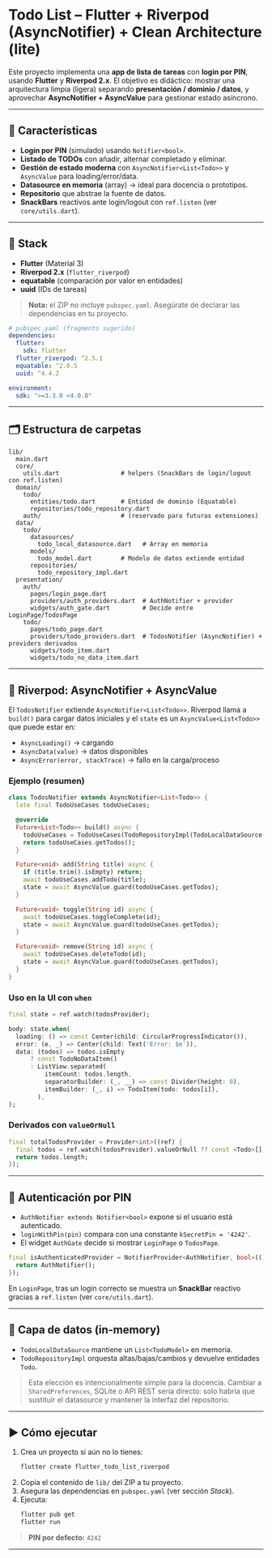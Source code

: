 # Todo List – Flutter + Riverpod (AsyncNotifier) + Clean Architecture (lite)

Este proyecto implementa una **app de lista de tareas** con **login por PIN**, usando **Flutter** y **Riverpod 2.x**. El objetivo es didáctico: mostrar una arquitectura limpia (ligera) separando **presentación / dominio / datos**, y aprovechar **AsyncNotifier + AsyncValue** para gestionar estado asíncrono.

---

## 🚀 Características

- **Login por PIN** (simulado) usando `Notifier<bool>`.
- **Listado de TODOs** con añadir, alternar completado y eliminar.
- **Gestión de estado moderna** con `AsyncNotifier<List<Todo>>` y `AsyncValue` para loading/error/data.
- **Datasource en memoria** (array) → ideal para docencia o prototipos.
- **Repositorio** que abstrae la fuente de datos.
- **SnackBars** reactivos ante login/logout con `ref.listen` (ver `core/utils.dart`).

---

## 🧱 Stack

- **Flutter** (Material 3)
- **Riverpod 2.x** (`flutter_riverpod`)
- **equatable** (comparación por valor en entidades)
- **uuid** (IDs de tareas)

> **Nota:** el ZIP no incluye `pubspec.yaml`. Asegúrate de declarar las dependencias en tu proyecto.

```yaml
# pubspec.yaml (fragmento sugerido)
dependencies:
  flutter:
    sdk: flutter
  flutter_riverpod: ^2.5.1
  equatable: ^2.0.5
  uuid: ^4.4.2

environment:
  sdk: ">=3.3.0 <4.0.0"
```

---

## 🗂️ Estructura de carpetas

```
lib/
  main.dart
  core/
    utils.dart                 # helpers (SnackBars de login/logout con ref.listen)
  domain/
    todo/
      entities/todo.dart       # Entidad de dominio (Equatable)
      repositories/todo_repository.dart
    auth/                      # (reservado para futuras extensiones)
  data/
    todo/
      datasources/
        todo_local_datasource.dart   # Array en memoria
      models/
        todo_model.dart        # Modelo de datos extiende entidad
      repositories/
        todo_repository_impl.dart
  presentation/
    auth/
      pages/login_page.dart
      providers/auth_providers.dart  # AuthNotifier + provider
      widgets/auth_gate.dart         # Decide entre LoginPage/TodosPage
    todo/
      pages/todo_page.dart
      providers/todo_providers.dart  # TodosNotifier (AsyncNotifier) + providers derivados
      widgets/todo_item.dart
      widgets/todo_no_data_item.dart
```

---

## 🧠 Riverpod: AsyncNotifier + AsyncValue

El `TodosNotifier` extiende `AsyncNotifier<List<Todo>>`. Riverpod llama a `build()` para cargar datos iniciales y el `state` es un `AsyncValue<List<Todo>>` que puede estar en:

- `AsyncLoading()` → cargando
- `AsyncData(value)` → datos disponibles
- `AsyncError(error, stackTrace)` → fallo en la carga/proceso

### Ejemplo (resumen)

```dart
class TodosNotifier extends AsyncNotifier<List<Todo>> {
  late final TodoUseCases todoUseCases;

  @override
  Future<List<Todo>> build() async {
    todoUseCases = TodoUseCases(TodoRepositoryImpl(TodoLocalDataSource()));
    return todoUseCases.getTodos();
  }

  Future<void> add(String title) async {
    if (title.trim().isEmpty) return;
    await todoUseCases.addTodo(title);
    state = await AsyncValue.guard(todoUseCases.getTodos);
  }

  Future<void> toggle(String id) async {
    await todoUseCases.toggleComplete(id);
    state = await AsyncValue.guard(todoUseCases.getTodos);
  }

  Future<void> remove(String id) async {
    await todoUseCases.deleteTodo(id);
    state = await AsyncValue.guard(todoUseCases.getTodos);
  }
}
```

### Uso en la UI con `when`

```dart
final state = ref.watch(todosProvider);

body: state.when(
  loading: () => const Center(child: CircularProgressIndicator()),
  error: (e, _) => Center(child: Text('Error: $e')),
  data: (todos) => todos.isEmpty
      ? const TodoNoDataItem()
      : ListView.separated(
          itemCount: todos.length,
          separatorBuilder: (_, __) => const Divider(height: 0),
          itemBuilder: (_, i) => TodoItem(todo: todos[i]),
        ),
);
```

### Derivados con `valueOrNull`

```dart
final totalTodosProvider = Provider<int>((ref) {
  final todos = ref.watch(todosProvider).valueOrNull ?? const <Todo>[];
  return todos.length;
});
```

---

## 🔐 Autenticación por PIN

- `AuthNotifier extends Notifier<bool>` expone si el usuario está autenticado.
- `loginWithPin(pin)` compara con una constante `kSecretPin = '4242'`.
- El widget `AuthGate` decide si mostrar `LoginPage` o `TodosPage`.

```dart
final isAuthenticatedProvider = NotifierProvider<AuthNotifier, bool>(() {
  return AuthNotifier();
});
```

En `LoginPage`, tras un login correcto se muestra un **SnackBar** reactivo gracias a `ref.listen` (ver `core/utils.dart`).

---

## 💾 Capa de datos (in-memory)

- `TodoLocalDataSource` mantiene un `List<TodoModel>` en memoria.
- `TodoRepositoryImpl` orquesta altas/bajas/cambios y devuelve entidades `Todo`.

> Esta elección es intencionalmente simple para la docencia. Cambiar a `SharedPreferences`, SQLite o API REST sería directo: solo habría que sustituir el datasource y mantener la interfaz del repositorio.

---

## ▶️ Cómo ejecutar

1. Crea un proyecto si aún no lo tienes:
   ```bash
   flutter create flutter_todo_list_riverpod
   ```
2. Copia el contenido de `lib/` del ZIP a tu proyecto.
3. Asegura las dependencias en `pubspec.yaml` (ver sección _Stack_).
4. Ejecuta:
   ```bash
   flutter pub get
   flutter run
   ```

> **PIN por defecto:** `4242`

---
